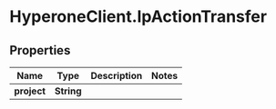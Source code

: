 # HyperoneClient.IpActionTransfer

## Properties

Name | Type | Description | Notes
------------ | ------------- | ------------- | -------------
**project** | **String** |  | 


